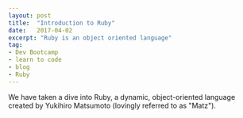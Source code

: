 ```yaml
---
layout: post
title:  "Introduction to Ruby"
date:   2017-04-02
excerpt: "Ruby is an object oriented language"
tag:
- Dev Bootcamp 
- learn to code
- blog
- Ruby
---
```


We have taken a dive into Ruby, a dynamic, object-oriented language created by Yukihiro Matsumoto (lovingly referred to as "Matz").

